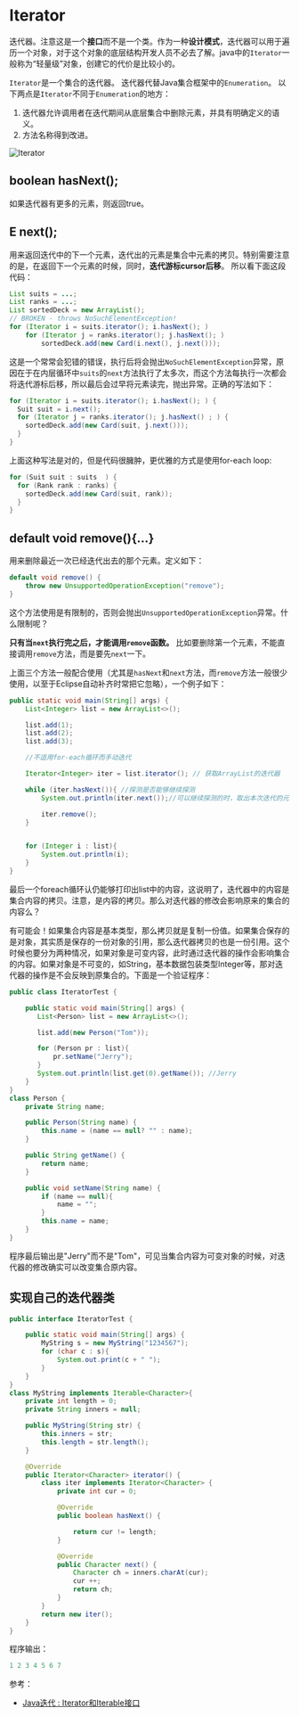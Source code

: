 # Iterator

迭代器。注意这是一个**接口**而不是一个类。作为一种**设计模式**，迭代器可以用于遍历一个对象，对于这个对象的底层结构开发人员不必去了解。java中的`Iterator`一般称为“轻量级”对象，创建它的代价是比较小的。


`Iterator`是一个集合的迭代器。 迭代器代替Java集合框架中的`Enumeration`。 以下两点是`Iterator`不同于`Enumeration`的地方：
1. 迭代器允许调用者在迭代期间从底层集合中删除元素，并具有明确定义的语义。
2. 方法名称得到改进。

![Iterator](http://ovn0i3kdg.bkt.clouddn.com/Iterator.png)

##  boolean hasNext();
如果迭代器有更多的元素，则返回true。

## E next();
用来返回迭代中的下一个元素，迭代出的元素是集合中元素的拷贝。特别需要注意的是，在返回下一个元素的时候，同时，**迭代游标cursor后移**。
所以看下面这段代码：

```java
List suits = ...;
List ranks = ...;
List sortedDeck = new ArrayList();
// BROKEN - throws NoSuchElementException!
for (Iterator i = suits.iterator(); i.hasNext(); )
    for (Iterator j = ranks.iterator(); j.hasNext(); )
        sortedDeck.add(new Card(i.next(), j.next()));
```
这是一个常常会犯错的错误，执行后将会抛出`NoSuchElementException`异常，原因在于在内层循环中`suits`的`next`方法执行了太多次，而这个方法每执行一次都会将迭代游标后移，所以最后会过早将元素读完，抛出异常。正确的写法如下：
```java
for (Iterator i = suits.iterator(); i.hasNext(); ) {
  Suit suit = i.next();
  for (Iterator j = ranks.iterator(); j.hasNext() ; ) {
    sortedDeck.add(new Card(suit, j.next()));
  }
}
```
上面这种写法是对的，但是代码很臃肿，更优雅的方式是使用for-each loop:
```java
for (Suit suit : suits  ) {
  for (Rank rank : ranks) {
    sortedDeck.add(new Card(suit, rank));
  }
}
```

##  default void remove(){...}
用来删除最近一次已经迭代出去的那个元素。定义如下：
```java
default void remove() {
    throw new UnsupportedOperationException("remove");
}
```
这个方法使用是有限制的，否则会抛出`UnsupportedOperationException`异常。什么限制呢？

**只有当`next`执行完之后，才能调用`remove`函数。** 比如要删除第一个元素，不能直接调用`remove`方法，而是要先`next`一下。


上面三个方法一般配合使用（尤其是`hasNext`和`next`方法，而`remove`方法一般很少使用，以至于Eclipse自动补齐时常把它忽略），一个例子如下：
```java
public static void main(String[] args) {
    List<Integer> list = new ArrayList<>();

    list.add(1);
    list.add(2);
    list.add(3);

    //不适用for-each循环而手动迭代

    Iterator<Integer> iter = list.iterator(); // 获取ArrayList的迭代器

    while (iter.hasNext()){ //探测是否能够继续探测
        System.out.println(iter.next());//可以继续探测的时，取出本次迭代的元素

        iter.remove();
    }


    for (Integer i : list){
        System.out.println(i);
    }
}
```
最后一个foreach循环认仍能够打印出list中的内容，这说明了，迭代器中的内容是集合内容的拷贝。注意，是内容的拷贝。那么对迭代器的修改会影响原来的集合的内容么？

有可能会！如果集合内容是基本类型，那么拷贝就是复制一份值。如果集合保存的是对象，其实质是保存的一份对象的引用，那么迭代器拷贝的也是一份引用。这个时候也要分为两种情况，如果对象是可变内容，此时通过迭代器的操作会影响集合的内容。如果对象是不可变的，如String，基本数据包装类型Integer等，那对迭代器的操作是不会反映到原集合的。下面是一个验证程序：
```java
public class IteratorTest {

    public static void main(String[] args) {
       List<Person> list = new ArrayList<>();

       list.add(new Person("Tom"));

       for (Person pr : list){
           pr.setName("Jerry");
       }
       System.out.println(list.get(0).getName()); //Jerry
    }
}
class Person {
    private String name;

    public Person(String name) {
        this.name = (name == null? "" : name);
    }

    public String getName() {
        return name;
    }

    public void setName(String name) {
        if (name == null){
            name = "";
        }
        this.name = name;
    }
}
```
程序最后输出是"Jerry"而不是"Tom"，可见当集合内容为可变对象的时候，对迭代器的修改确实可以改变集合原内容。



## 实现自己的迭代器类
```java
public interface IteratorTest {

    public static void main(String[] args) {
        MyString s = new MyString("1234567");
        for (char c : s){
            System.out.print(c + " ");
        }
    }
}
class MyString implements Iterable<Character>{
    private int length = 0;
    private String inners = null;

    public MyString(String str) {
        this.inners = str;
        this.length = str.length();
    }

    @Override
    public Iterator<Character> iterator() {
        class iter implements Iterator<Character> {
            private int cur = 0;

            @Override
            public boolean hasNext() {

                return cur != length;
            }

            @Override
            public Character next() {
                Character ch = inners.charAt(cur);
                cur ++;
                return ch;
            }
        }
        return new iter();
    }
}
```
程序输出：
```java
1 2 3 4 5 6 7
```


参考：
* [Java迭代 : Iterator和Iterable接口](http://www.cnblogs.com/keyi/p/5821285.html)
